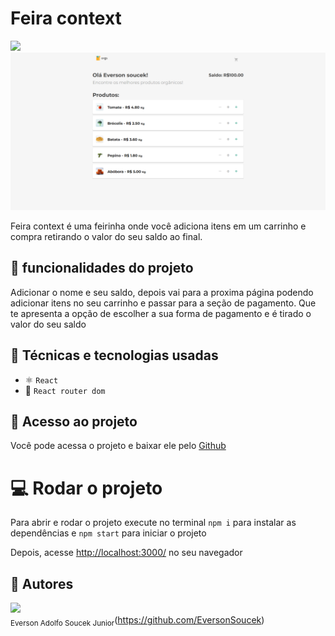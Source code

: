 # Feira context

<img src="https://img.shields.io/badge/Status-Completo-green">

<img src="./public/assets/Feira-context.png">

Feira context é uma feirinha onde você adiciona itens em um carrinho e compra retirando o valor do seu saldo ao final.

## :hammer: funcionalidades do projeto

Adicionar o nome e seu saldo, depois vai para a proxima página podendo adicionar itens no seu carrinho e passar para a seção de pagamento.
Que te apresenta a opção de escolher a sua forma de pagamento e é tirado o valor do seu saldo

## :wrench: Técnicas e tecnologias usadas

- ⚛️ `React`
- 📡 `React router dom`

## :file_folder: Acesso ao projeto

Você pode acessa o projeto e baixar ele pelo <a href="https://github.com/EversonSoucek/Feira-ReactContext">Github</a>


# :computer: Rodar o projeto
 
Para abrir e rodar o projeto execute no terminal `npm i` para instalar as dependências e `npm start` para iniciar o projeto

Depois, acesse <a href="http://localhost:3000/">http://localhost:3000/</a> no seu navegador

## :pencil: Autores

<img src='https://avatars.githubusercontent.com/u/105561519?v=4' width=115><br><sub>Everson Adolfo Soucek Junior</sub>(https://github.com/EversonSoucek)